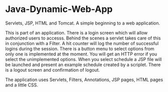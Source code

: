 # Java-Dynamic-Web-App
Servlets, JSP, HTML and Tomcat. A simple beginning to a web application. 

This is part of an application. There is a login screen which will allow authorized 
users to accesss. Behind the scenes a servlet takes care of this in conjunction with
a Filter. A hit counter will log the number of successful logins during the session. 
There is a button menu to select options from only one is implemented at the moment. 
You will get an HTTP error if you select the unimplemented options. When you select
schedule a JSP file will be launched and present an example schedule created by a 
scriplet. There is a logout screen and confirmation of logout.

The application uses Servlets, Filters, Annotations, JSP pages, HTML pages and a little CSS.
